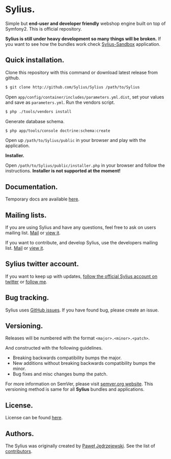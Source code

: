 Sylius.
=======

Simple but **end-user and developer friendly** webshop engine built on top of Symfony2.
This is official repository.

**Sylius is still under heavy development so many things will be broken.**
If you want to see how the bundles work check [Sylius-Sandbox](http://github.com/Sylius/Sylius-Sandbox) application.

Quick installation.
-------------

Clone this repository with this command or download latest release from github.

``` bash
$ git clone http://github.com/Sylius/Sylius /path/to/Sylius
```

Open `app/config/container/includes/parameters.yml.dist`, set your values and save as `parameters.yml`.
Run the vendors script.

``` bash
$ php ./tools/vendors install
```

Generate database schema.

``` bash
$ php app/tools/console doctrine:schema:create
```

Open up ``/path/to/Sylius/public`` in your browser and play with the application.

**Installer.**

Open `/path/to/Sylius/public/installer.php` in your browser and follow the instructions.
**Installer is not supported at the moment!**

Documentation.
--------------

Temporary docs are available [here](https://github.com/Sylius/Sylius/blob/master/doc/index.md).

Mailing lists.
--------------

If you are using Sylius and have any questions, feel free to ask on users mailing list.
[Mail](mailto:sylius@googlegroups.com) or [view it](http://groups.google.com/group/sylius).

If you want to contribute, and develop Sylius, use the developers mailing list.
[Mail](mailto:sylius-dev@googlegroups.com) or [view it](http://groups.google.com/group/sylius-dev).

Sylius twitter account.
-----------------------

If you want to keep up with updates, [follow the official Sylius account on twitter](http://twitter.com/_Sylius) 
or [follow me](http://twitter.com/pjedrzejewski).

Bug tracking.
-------------

Sylius uses [GitHub issues](https://github.com/Sylius/SyliusThemingBundle/issues).
If you have found bug, please create an issue.

Versioning.
-----------

Releases will be numbered with the format `<major>.<minor>.<patch>`.

And constructed with the following guidelines.

* Breaking backwards compatibility bumps the major.
* New additions without breaking backwards compatibility bumps the minor.
* Bug fixes and misc changes bump the patch.

For more information on SemVer, please visit [semver.org website](http://semver.org/).
This versioning method is same for all **Sylius** bundles and applications.

License.
--------

License can be found [here](https://github.com/Sylius/Sylius/blob/master/LICENSE).

Authors.
--------

The Sylius was originally created by [Paweł Jędrzejewski](http://diweb.pl).
See the list of [contributors](http://github.com/Sylius/Sylius/contributors).
